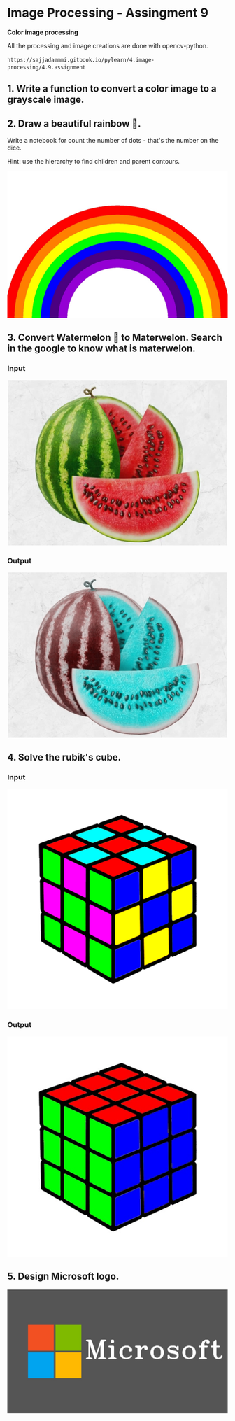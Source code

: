 # Image Processing - Assingment 9
**Color image processing**

All the processing and image creations are done with opencv-python.

`https://sajjadaemmi.gitbook.io/pylearn/4.image-processing/4.9.assignment`


## 1. Write a function to convert a color image to a grayscale image.



## 2. Draw a beautiful rainbow 🌈.
Write a notebook for count the number of dots - that's the number on the dice.

Hint: use the hierarchy to find children and parent contours.

![!Rainbow](https://github.com/ArmanAghania/PyLearn/blob/main/Image%20Processing/Session%209/Assignment/rainbow/rainbow.jpg)



## 3. Convert Watermelon 🍉 to Materwelon. Search in the google to know what is materwelon.

### Input

![!Watermelon](https://github.com/ArmanAghania/PyLearn/blob/main/Image%20Processing/Session%209/Assignment/materwelon/watermelon.jpg)

### Output

![!Materwelon](https://github.com/ArmanAghania/PyLearn/blob/main/Image%20Processing/Session%209/Assignment/materwelon/materwelon.jpg)


## 4. Solve the rubik's cube.

### Input

![!Rubick](https://github.com/ArmanAghania/PyLearn/blob/main/Image%20Processing/Session%209/Assignment/rubick/rubik.png)

### Output

![!Rubick](https://github.com/ArmanAghania/PyLearn/blob/main/Image%20Processing/Session%209/Assignment/rubick/solved_cube.jpg)


## 5. Design Microsoft logo.


![!Microsoft](https://github.com/ArmanAghania/PyLearn/blob/main/Image%20Processing/Session%209/Assignment/microsoft/microsoft.jpg)



